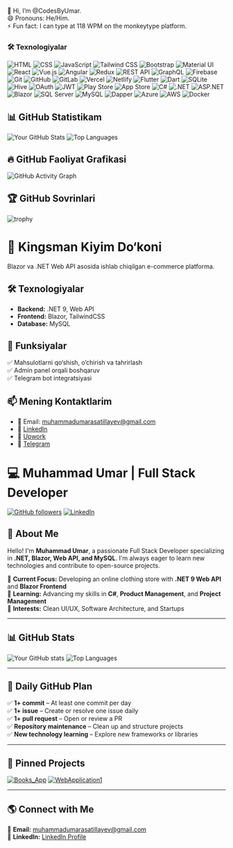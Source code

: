 👋 Hi, I’m @CodesByUmar. <br>
😄 Pronouns: He/Him.<br>
⚡ Fun fact: I can type at 118 WPM on the monkeytype platform. <br> 

 
### 🛠 Texnologiyalar 
![HTML](https://img.shields.io/badge/-HTML5-E34F26?style=flat-square&logo=html5&logoColor=white)  ![CSS](https://img.shields.io/badge/-CSS3-1572B6?style=flat-square&logo=css3&logoColor=white)  ![JavaScript](https://img.shields.io/badge/-JavaScript-F7DF1E?style=flat-square&logo=javascript&logoColor=black)  ![Tailwind CSS](https://img.shields.io/badge/-TailwindCSS-38B2AC?style=flat-square&logo=tailwind-css&logoColor=white)  ![Bootstrap](https://img.shields.io/badge/-Bootstrap-7952B3?style=flat-square&logo=bootstrap&logoColor=white)  ![Material UI](https://img.shields.io/badge/-MaterialUI-0081CB?style=flat-square&logo=material-ui&logoColor=white) ![React](https://img.shields.io/badge/-React-61DAFB?style=flat-square&logo=react&logoColor=black)  ![Vue.js](https://img.shields.io/badge/-Vue.js-4FC08D?style=flat-square&logo=vue.js&logoColor=white) ![Angular](https://img.shields.io/badge/-Angular-DD0031?style=flat-square&logo=angular&logoColor=white)  ![Redux](https://img.shields.io/badge/-Redux-764ABC?style=flat-square&logo=redux&logoColor=white)  ![REST API](https://img.shields.io/badge/-RESTAPI-02569B?style=flat-square&logo=api&logoColor=white)  ![GraphQL](https://img.shields.io/badge/-GraphQL-E10098?style=flat-square&logo=graphql&logoColor=white)  ![Firebase](https://img.shields.io/badge/-Firebase-FFCA28?style=flat-square&logo=firebase&logoColor=black)  ![Git](https://img.shields.io/badge/-Git-F05032?style=flat-square&logo=git&logoColor=white)  ![GitHub](https://img.shields.io/badge/-GitHub-181717?style=flat-square&logo=github&logoColor=white)  ![GitLab](https://img.shields.io/badge/-GitLab-FC6D26?style=flat-square&logo=gitlab&logoColor=white)  ![Vercel](https://img.shields.io/badge/-Vercel-000000?style=flat-square&logo=vercel&logoColor=white)  ![Netlify](https://img.shields.io/badge/-Netlify-00C7B7?style=flat-square&logo=netlify&logoColor=white)  ![Flutter](https://img.shields.io/badge/-Flutter-02569B?style=flat-square&logo=flutter&logoColor=white)  ![Dart](https://img.shields.io/badge/-Dart-0175C2?style=flat-square&logo=dart&logoColor=white)  ![SQLite](https://img.shields.io/badge/-SQLite-003B57?style=flat-square&logo=sqlite&logoColor=white)  ![Hive](https://img.shields.io/badge/-Hive-FFD700?style=flat-square&logo=hive&logoColor=black)  ![OAuth](https://img.shields.io/badge/-OAuth-1A237E?style=flat-square&logo=auth0&logoColor=white)  ![JWT](https://img.shields.io/badge/-JWT-000000?style=flat-square&logo=json-web-tokens&logoColor=white)  ![Play Store](https://img.shields.io/badge/-PlayStore-34A853?style=flat-square&logo=google-play&logoColor=white)  ![App Store](https://img.shields.io/badge/-AppStore-0D96F6?style=flat-square&logo=app-store&logoColor=white)  ![C#](https://img.shields.io/badge/-C%23-239120?style=flat-square&logo=c-sharp&logoColor=white)  ![.NET](https://img.shields.io/badge/-.NET-512BD4?style=flat-square&logo=dotnet&logoColor=white)  ![ASP.NET](https://img.shields.io/badge/-ASP.NET-512BD4?style=flat-square&logo=dotnet&logoColor=white)  ![Blazor](https://img.shields.io/badge/-Blazor-512BD4?style=flat-square&logo=blazor&logoColor=white)  ![SQL Server](https://img.shields.io/badge/-SQLServer-CC2927?style=flat-square&logo=microsoft-sql-server&logoColor=white)  ![MySQL](https://img.shields.io/badge/-MySQL-4479A1?style=flat-square&logo=mysql&logoColor=white)  ![Dapper](https://img.shields.io/badge/-Dapper-3178C6?style=flat-square&logo=csharp&logoColor=white) ![Azure](https://img.shields.io/badge/-Azure-0078D4?style=flat-square&logo=microsoft-azure&logoColor=white)  ![AWS](https://img.shields.io/badge/-AWS-FF9900?style=flat-square&logo=amazon-aws&logoColor=black)  ![Docker](https://img.shields.io/badge/-Docker-2496ED?style=flat-square&logo=docker&logoColor=white)



## 📊 GitHub Statistikam
![Your GitHub Stats](https://github-readme-stats.vercel.app/api?username=CodesByUmar&show_icons=true&theme=dark)
![Top Languages](https://github-readme-stats.vercel.app/api/top-langs/?username=CodesByUmar&layout=compact&theme=dark)



## 🔥 GitHub Faoliyat Grafikasi
![GitHub Activity Graph](https://github-readme-activity-graph.vercel.app/graph?username=CodesByUmar&theme=react-dark)


## 🏆 GitHub Sovrinlari
![trophy](https://github-profile-trophy.vercel.app/?username=CodesByUmar&theme=onedark)




# 🛒 Kingsman Kiyim Do‘koni
Blazor va .NET Web API asosida ishlab chiqilgan e-commerce platforma.

## 🛠 Texnologiyalar
- **Backend:** .NET 9, Web API
- **Frontend:** Blazor, TailwindCSS
- **Database:** MySQL

## 🚀 Funksiyalar
✅ Mahsulotlarni qo‘shish, o‘chirish va tahrirlash  
✅ Admin panel orqali boshqaruv  
✅ Telegram bot integratsiyasi  



## 📫 Mening Kontaktlarim
- 📧 Email: muhammadumarasatillayev@gmail.com
- 💼 [LinkedIn](https://www.linkedin.com/in/muhammadumar-asatillayev/)
- 🚀 [Upwork](https://www.upwork.com/freelancers/~014b842cbbec53146a?mp_source=share)
- 📱 [Telegram](https://t.me/asatilayev )





















































# 💻 Muhammad Umar | Full Stack Developer

[![GitHub followers](https://img.shields.io/github/followers/CodesByUmar?style=social)](https://github.com/CodesByUmar)
[![LinkedIn](https://img.shields.io/badge/LinkedIn-Connect-blue)](https://www.linkedin.com/in/muhammadumar-asatillayev/)

## 🚀 About Me
Hello! I'm **Muhammad Umar**, a passionate Full Stack Developer specializing in **.NET, Blazor, Web API, and MySQL**. I'm always eager to learn new technologies and contribute to open-source projects.

🔹 **Current Focus:** Developing an online clothing store with **.NET 9 Web API** and **Blazor Frontend**  
🔹 **Learning:** Advancing my skills in **C#**, **Product Management**, and **Project Management**  
🔹 **Interests:** Clean UI/UX, Software Architecture, and Startups

---

## 📊 GitHub Stats
![Your GitHub stats](https://github-readme-stats.vercel.app/api?username=CodesByUmar&show_icons=true&theme=radical)
![Top Languages](https://github-readme-stats.vercel.app/api/top-langs/?username=CodesByUmar&layout=compact&theme=radical)

---

## 📆 Daily GitHub Plan
✅ **1+ commit** – At least one commit per day  
✅ **1+ issue** – Create or resolve one issue daily  
✅ **1+ pull request** – Open or review a PR  
✅ **Repository maintenance** – Clean up and structure projects  
✅ **New technology learning** – Explore new frameworks or libraries

---

## 📌 Pinned Projects
[![Books_App](https://github-readme-stats.vercel.app/api/pin/?username=CodesByUmar&repo=Books_App)](https://github.com/CodesByUmar/Books_App)
[![WebApplication1](https://github-readme-stats.vercel.app/api/pin/?username=CodesByUmar&repo=WebApplication1)](https://github.com/CodesByUmar/WebApplication1)

---

## 🌎 Connect with Me
📩 **Email:** muhammadumarasatillayev@gmail.com  
💼 **LinkedIn:** [LinkedIn Profile](https://www.linkedin.com/in/muhammadumar-asatillayev/)




